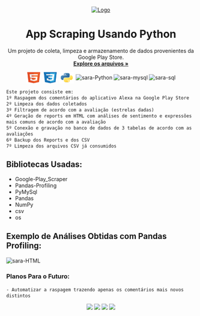 <!-- PROJECT LOGO -->
<br />
<div align="center">
  <a href="https://github.com/saractavares/scraping-python-google-play-scraper">
    <img src="https://github.com/saractavares/scraping-python-google-play-scraper/blob/main/readme/logo-scrap.png?raw=true" alt="Logo" width="150" height="150">
  </a>

  <h1 align="center">App Scraping Usando Python</h1>

  <p align="center">
    Um projeto de coleta, limpeza e armazenamento de dados provenientes da Google Play Store.
    <br />
    <a href="https://github.com/saractavares/scraping-python-google-play-scraper"><strong>Explore os arquivos »</strong></a>
    <div style="display: inline_block">
     <img align="center" alt="sara-HTML" height="30" width="40" src="https://raw.githubusercontent.com/devicons/devicon/master/icons/html5/html5-original.svg">
     <img align="center" alt="sara-CSS" height="30" width="40" src="https://raw.githubusercontent.com/devicons/devicon/master/icons/css3/css3-original.svg">
     <img align="center" alt="sara-Python" height="30" width="40" src="https://raw.githubusercontent.com/devicons/devicon/master/icons/python/python-original.svg">
     <img align="center" alt="sara-Python" height="30" width="40" src="https://jupyter.org/assets/main-logo.svg">
     <img align="center" alt="sara-mysql" height="30" width="30" src="https://labs.mysql.com/common/logos/mysql-logo.svg?v2">
     <img align="center" alt="sara-sql" height="30" width="30" src="https://upload.wikimedia.org/wikipedia/commons/thumb/8/87/Sql_data_base_with_logo.png/800px-Sql_data_base_with_logo.png">
    </div>
  </p>
</div>



```
Este projeto consiste em:
1º Raspagem dos comentários do aplicativo Alexa na Google Play Store
2º Limpeza dos dados coletados
3º Filtragem de acordo com a avaliação (estrelas dadas)
4º Geração de reports em HTML com análises de sentimento e expressões mais comuns de acordo com a avaliação 
5º Conexão e gravação no banco de dados de 3 tabelas de acordo com as avaliações
6º Backup dos Reports e dos CSV
7º Limpeza dos arquivos CSV já consumidos
```

## Bibliotecas Usadas:

- Google-Play_Scraper
- Pandas-Profiling
- PyMySql
- Pandas
- NumPy
- csv
- os

## Exemplo de Análises Obtidas com Pandas Profiling:
<div style="display: inline_block">
     <img align="center" alt="sara-HTML" height="500" width="1000" src="https://github.com/saractavares/scraping-python-google-play-scraper/blob/main/readme/aval_positivas.png?raw=true">
</div>

### Planos Para o Futuro:
```
- Automatizar a raspagem trazendo apenas os comentários mais novos distintos
```
<div align=center> 
  <a href="https://instagram.com/dadososfatos/" target="_blank"><img src="https://img.shields.io/badge/-Instagram-%23E4405F?style=for-the-badge&logo=instagram&logoColor=white" target="_blank"></a>
  <a href = "mailto: sara27082011@gmail.com"><img src="https://img.shields.io/badge/-Gmail-%23333?style=for-the-badge&logo=gmail&logoColor=white" target="_blank"></a>
  <a href="https://www.linkedin.com/in/saractavares" target="_blank"><img src="https://img.shields.io/badge/-LinkedIn-%230077B5?style=for-the-badge&logo=linkedin&logoColor=white" target="_blank"></a>
  <a href="https://saractavares.github.io/" target="_blank"><img src="https://img.shields.io/badge/-Portifolio-%d31717?style=for-the-badge&logo=portifolio&logoColor=<d31717>" target="_blank"></a>
</div>
